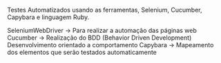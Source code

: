 Testes Automatizados usando as ferramentas, Selenium, Cucumber, Capybara e linguagem Ruby.

SeleniumWebDriver -> Para realizar a automação das páginas web
Cucumber -> Realização do BDD (Behavior Driven Development) Desenvolvimento orientado a comportamento
Capybara -> Mapeamento dos elementos que serão testados automaticamente
